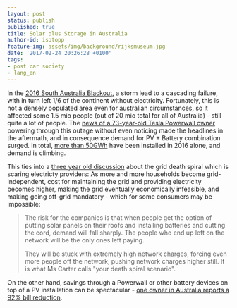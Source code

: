 ```yaml
---
layout: post
status: publish
published: true
title: Solar plus Storage in Australia
author-id: isotopp
feature-img: assets/img/background/rijksmuseum.jpg
date: '2017-02-24 20:26:28 +0100'
tags:
- post car society
- lang_en
---
```


In the [2016 South Australia Blackout](https://en.wikipedia.org/wiki/2016_South_Australian_blackout), a
storm lead to a cascading failure, with in turn left 1/6 of the continent
without electricity. Fortunately, this is not a densely populated area even
for australian circumstances, so it affected some 1.5 mio people (out of 20
mio total for all of Australia) - still quite a lot of people. The 
[news of a 73-year-old Tesla Powerwall owner](https://electrek.co/2016/10/04/tesla-powerwall-owner-powers-through-south-australias-state-wide-blackout/)
powering through this outage without even noticing made the headlines in the
aftermath, and in consequence demand for PV + Battery combination surged. In
total, [more than 50GWh](http://www.energy-storage.news/news/1016) have been
installed in 2016 alone, and demand is climbing.

This ties into a
[three year old discussion](http://www.theage.com.au/national/the-death-spiral-scaring-electricity-providers-20140706-zsy76.html)
about the grid death spiral which is scaring electricty providers: As more
and more households become grid-independent, cost for maintaining the grid
and providing electricity becomes higher, making the grid eventually
economically infeasible, and making going off-grid mandatory - which for
some consumers may be impossible:

> The risk for the companies is that when people get the option of putting
> solar panels on their roofs and installing batteries and cutting the cord,
> demand will fall sharply. The people who end up left on the network will
> be the only ones left paying.
>
> They will be stuck with extremely high network charges, forcing even more
> people off the network, pushing network charges higher still. It is what
> Ms Carter calls "your death spiral scenario".

On the other hand, savings through a Powerwall or other battery devices on
top of a PV installation can be spectacular - 
[one owner in Australia reports a 92% bill reduction](https://electrek.co/2017/02/21/tesla-powerwall-one-year-ownership/).
